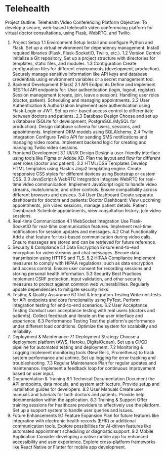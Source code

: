 # Telehealth
Project Outline: Telehealth Video Conferencing Platform
Objective:
To develop a secure, web-based telehealth video conferencing platform for virtual doctor consultations, using Flask, WebRTC, and Twilio.

1. Project Setup
1.1 Environment Setup
Install and configure Python and Flask.
Set up a virtual environment for dependency management.
Install required libraries (Flask, Flask-SocketIO, Twilio, etc.).
1.2 Version Control
Initialize a Git repository.
Set up a project structure with directories for templates, static files, and modules.
1.3 Configuration
Create configuration files for different environments (development, production).
Securely manage sensitive information like API keys and database credentials using environment variables or a secret management tool.
2. Backend Development (Flask)
2.1 API Endpoints
Define and implement RESTful API endpoints for:
User authentication (login, logout, register).
Session management (create, join, leave a session).
Handling user roles (doctor, patient).
Scheduling and managing appointments.
2.2 User Authentication & Authorization
Implement user authentication using Flask-Login or JWT.
Set up role-based access control to differentiate between doctors and patients.
2.3 Database Design
Choose and set up a database (SQLite for development, PostgreSQL/MySQL for production).
Design database schema for users, sessions, and appointments.
Implement ORM models using SQLAlchemy.
2.4 Twilio Integration
Configure Twilio API for sending SMS notifications and managing video rooms.
Implement backend logic for creating and managing Twilio video sessions.
3. Frontend Development
3.1 UI/UX Design
Design a user-friendly interface using tools like Figma or Adobe XD.
Plan the layout and flow for different user roles (doctor and patient).
3.2 HTML/CSS Templates
Develop HTML templates using Flask's Jinja2 templating engine.
Create responsive CSS styles for different devices using Bootstrap or custom CSS.
3.3 JavaScript & WebRTC Integration
Integrate WebRTC for real-time video communication.
Implement JavaScript logic to handle video streams, mute/unmute, and other controls.
Ensure compatibility across different browsers and devices.
3.4 User Dashboard
Create separate dashboards for doctors and patients:
Doctor Dashboard: View upcoming appointments, join video sessions, manage patient details.
Patient Dashboard: Schedule appointments, view consultation history, join video sessions.
4. Real-time Communication
4.1 WebSocket Integration
Use Flask-SocketIO for real-time communication features.
Implement real-time notifications for session updates and messages.
4.2 Chat Functionality
Add a chat feature for text-based communication during video calls.
Ensure messages are stored and can be retrieved for future reference.
5. Security & Compliance
5.1 Data Encryption
Ensure end-to-end encryption for video streams and chat messages.
Secure data transmission using HTTPS and TLS.
5.2 HIPAA Compliance
Implement measures to comply with HIPAA regulations, such as data encryption and access control.
Ensure user consent for recording sessions and storing personal health information.
5.3 Security Best Practices
Implement CSRF protection, input validation, and other security measures to protect against common web vulnerabilities.
Regularly update dependencies to mitigate security risks.
6. Testing & Quality Assurance
6.1 Unit & Integration Testing
Write unit tests for API endpoints and core functionality using PyTest.
Perform integration testing for end-to-end scenarios.
6.2 User Acceptance Testing
Conduct user acceptance testing with real users (doctors and patients).
Collect feedback and iterate on the user interface and experience.
6.3 Performance Testing
Test the platform's performance under different load conditions.
Optimize the system for scalability and reliability.
7. Deployment & Maintenance
7.1 Deployment Strategy
Choose a deployment platform (AWS, Heroku, DigitalOcean).
Set up a CI/CD pipeline for automated testing and deployment.
7.2 Monitoring & Logging
Implement monitoring tools (New Relic, Prometheus) to track system performance and uptime.
Set up logging for error tracking and troubleshooting.
7.3 Regular Maintenance
Plan for regular updates and maintenance.
Implement a feedback loop for continuous improvement based on user input.
8. Documentation & Training
8.1 Technical Documentation
Document the API endpoints, data models, and system architecture.
Provide setup and installation guides for developers.
8.2 User Manuals
Create user manuals and tutorials for both doctors and patients.
Provide help documentation within the application.
8.3 Training & Support
Offer training sessions for healthcare providers to effectively use the platform.
Set up a support system to handle user queries and issues.
9. Future Enhancements
9.1 Feature Expansion
Plan for future features like integration with electronic health records (EHR) or additional communication tools.
Explore possibilities for AI-driven features like automated appointment scheduling or diagnostic support.
9.2 Mobile Application
Consider developing a native mobile app for enhanced accessibility and user experience.
Explore cross-platform frameworks like React Native or Flutter for mobile app development.
